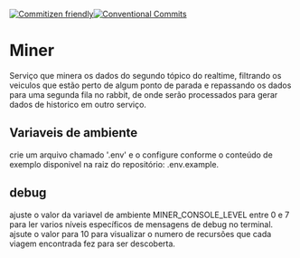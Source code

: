[![Commitizen friendly](https://img.shields.io/badge/commitizen-friendly-brightgreen.svg)](http://commitizen.github.io/cz-cli/)[![Conventional Commits](https://img.shields.io/badge/Conventional%20Commits-1.0.0-yellow.svg)](https://conventionalcommits.org)

# Miner

Serviço que minera os dados do segundo tópico do realtime, filtrando os veiculos que estão perto de algum ponto de parada e repassando os dados para uma segunda fila no rabbit, de onde serão processados para gerar dados de historico em outro serviço.

## Variaveis de ambiente

crie um arquivo chamado '.env' e o configure conforme o conteúdo de exemplo disponivel na raiz do repositório: .env.example.

## debug
ajuste o valor da variavel de ambiente MINER_CONSOLE_LEVEL entre 0 e 7 para ler varios níveis específicos de mensagens de debug no terminal. ajsute o valor para 10 para visualizar o numero de recursões que cada viagem encontrada fez para ser descoberta.
